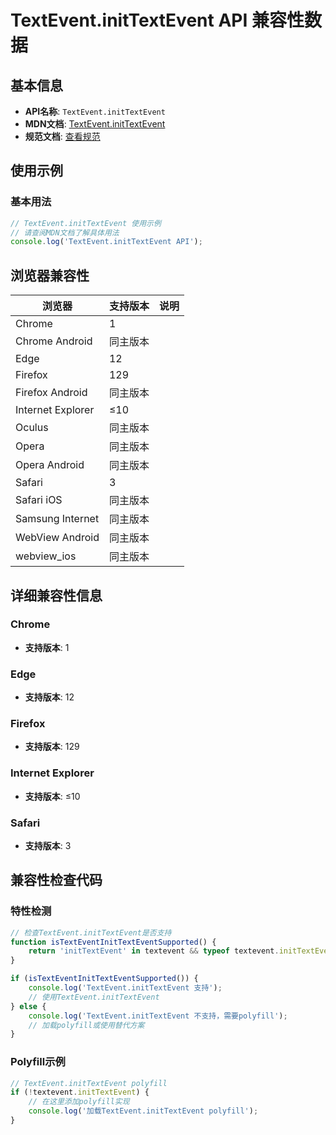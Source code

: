# TextEvent.initTextEvent API 兼容性数据

## 基本信息

- **API名称**: `TextEvent.initTextEvent`
- **MDN文档**: [TextEvent.initTextEvent](https://developer.mozilla.org/docs/Web/API/TextEvent/initTextEvent)
- **规范文档**: [查看规范](https://w3c.github.io/uievents/#dom-textevent-inittextevent)

## 使用示例

### 基本用法

```javascript
// TextEvent.initTextEvent 使用示例
// 请查阅MDN文档了解具体用法
console.log('TextEvent.initTextEvent API');
```

## 浏览器兼容性

| 浏览器 | 支持版本 | 说明 |
|--------|----------|------|
| Chrome | 1 |  |
| Chrome Android | 同主版本 |  |
| Edge | 12 |  |
| Firefox | 129 |  |
| Firefox Android | 同主版本 |  |
| Internet Explorer | ≤10 |  |
| Oculus | 同主版本 |  |
| Opera | 同主版本 |  |
| Opera Android | 同主版本 |  |
| Safari | 3 |  |
| Safari iOS | 同主版本 |  |
| Samsung Internet | 同主版本 |  |
| WebView Android | 同主版本 |  |
| webview_ios | 同主版本 |  |

## 详细兼容性信息

### Chrome

- **支持版本**: 1

### Edge

- **支持版本**: 12

### Firefox

- **支持版本**: 129

### Internet Explorer

- **支持版本**: ≤10

### Safari

- **支持版本**: 3

## 兼容性检查代码

### 特性检测

```javascript
// 检查TextEvent.initTextEvent是否支持
function isTextEventInitTextEventSupported() {
    return 'initTextEvent' in textevent && typeof textevent.initTextEvent === 'function';
}

if (isTextEventInitTextEventSupported()) {
    console.log('TextEvent.initTextEvent 支持');
    // 使用TextEvent.initTextEvent
} else {
    console.log('TextEvent.initTextEvent 不支持，需要polyfill');
    // 加载polyfill或使用替代方案
}
```

### Polyfill示例

```javascript
// TextEvent.initTextEvent polyfill
if (!textevent.initTextEvent) {
    // 在这里添加polyfill实现
    console.log('加载TextEvent.initTextEvent polyfill');
}
```

